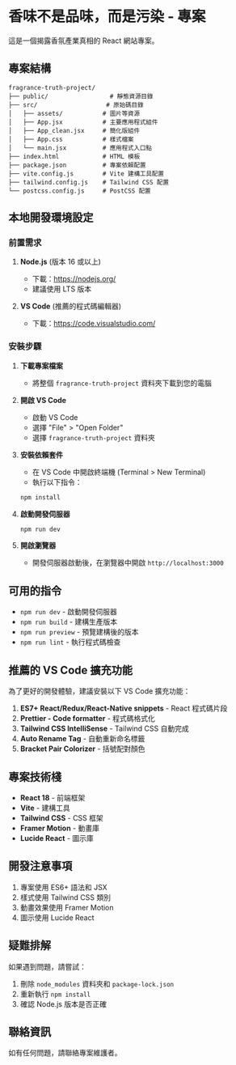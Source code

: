 # 香味不是品味，而是污染 - 專案

這是一個揭露香氛產業真相的 React 網站專案。

## 專案結構

```
fragrance-truth-project/
├── public/                 # 靜態資源目錄
├── src/                   # 原始碼目錄
│   ├── assets/           # 圖片等資源
│   ├── App.jsx           # 主要應用程式組件
│   ├── App_clean.jsx     # 簡化版組件
│   ├── App.css           # 樣式檔案
│   └── main.jsx          # 應用程式入口點
├── index.html            # HTML 模板
├── package.json          # 專案依賴配置
├── vite.config.js        # Vite 建構工具配置
├── tailwind.config.js    # Tailwind CSS 配置
└── postcss.config.js     # PostCSS 配置
```

## 本地開發環境設定

### 前置需求

1. **Node.js** (版本 16 或以上)
   - 下載：https://nodejs.org/
   - 建議使用 LTS 版本

2. **VS Code** (推薦的程式碼編輯器)
   - 下載：https://code.visualstudio.com/

### 安裝步驟

1. **下載專案檔案**
   - 將整個 `fragrance-truth-project` 資料夾下載到您的電腦

2. **開啟 VS Code**
   - 啟動 VS Code
   - 選擇 "File" > "Open Folder"
   - 選擇 `fragrance-truth-project` 資料夾

3. **安裝依賴套件**
   - 在 VS Code 中開啟終端機 (Terminal > New Terminal)
   - 執行以下指令：
   ```bash
   npm install
   ```

4. **啟動開發伺服器**
   ```bash
   npm run dev
   ```

5. **開啟瀏覽器**
   - 開發伺服器啟動後，在瀏覽器中開啟 `http://localhost:3000`

## 可用的指令

- `npm run dev` - 啟動開發伺服器
- `npm run build` - 建構生產版本
- `npm run preview` - 預覽建構後的版本
- `npm run lint` - 執行程式碼檢查

## 推薦的 VS Code 擴充功能

為了更好的開發體驗，建議安裝以下 VS Code 擴充功能：

1. **ES7+ React/Redux/React-Native snippets** - React 程式碼片段
2. **Prettier - Code formatter** - 程式碼格式化
3. **Tailwind CSS IntelliSense** - Tailwind CSS 自動完成
4. **Auto Rename Tag** - 自動重新命名標籤
5. **Bracket Pair Colorizer** - 括號配對顏色

## 專案技術棧

- **React 18** - 前端框架
- **Vite** - 建構工具
- **Tailwind CSS** - CSS 框架
- **Framer Motion** - 動畫庫
- **Lucide React** - 圖示庫

## 開發注意事項

1. 專案使用 ES6+ 語法和 JSX
2. 樣式使用 Tailwind CSS 類別
3. 動畫效果使用 Framer Motion
4. 圖示使用 Lucide React

## 疑難排解

如果遇到問題，請嘗試：

1. 刪除 `node_modules` 資料夾和 `package-lock.json`
2. 重新執行 `npm install`
3. 確認 Node.js 版本是否正確

## 聯絡資訊

如有任何問題，請聯絡專案維護者。

